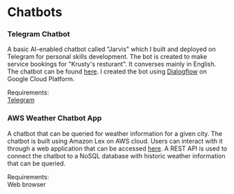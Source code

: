 # Chatbots

### Telegram Chatbot
A basic AI-enabled chatbot called "Jarvis" which I built and deployed on Telegram for personal skills development. The bot is created to make service bookings for "Krusty's resturant". It converses mainly in English. The chatbot can be found [here](https://t.me/MoCwere_Bot). 
I created the bot using [Dialogflow](https://dialogflow.cloud.google.com/) on Google Cloud Platform. 

Requirements: <br/>
[Telegram](https://telegram.org/)

### AWS Weather Chatbot App
A chatbot that can be queried for weather information for a given city. The chatbot is built using Amazon Lex on AWS cloud. Users can interact with it through a web application that can be accessed [here](https://d2myyb3g9idv1l.cloudfront.net/). A REST API is used to connect the chatbot to a NoSQL database with historic weather information that can be queried.

Requirements: <br/>
Web browser
